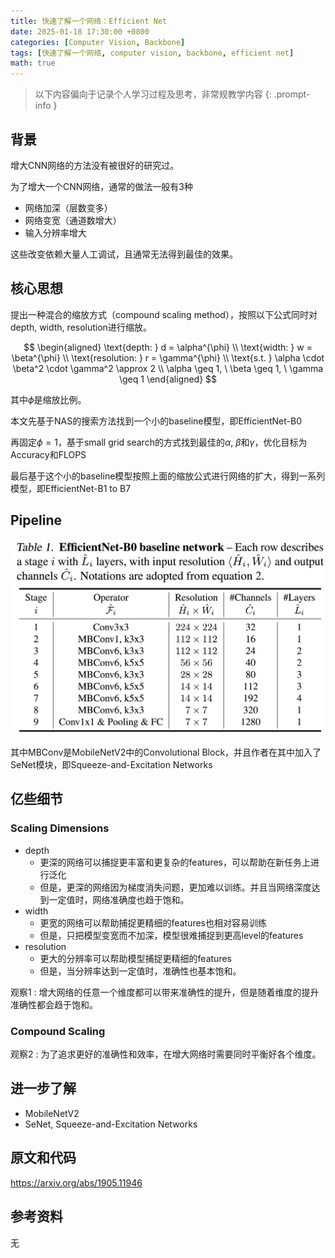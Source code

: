 ```yaml
---
title: 快速了解一个网络：Efficient Net
date: 2025-01-18 17:30:00 +0800
categories: [Computer Vision, Backbone]
tags: [快速了解一个网络, computer vision, backbone, efficient net]
math: true
---
```


> 以下内容偏向于记录个人学习过程及思考，非常规教学内容
{: .prompt-info }

## 背景

增大CNN网络的方法没有被很好的研究过。

为了增大一个CNN网络，通常的做法一般有3种

- 网络加深（层数变多）
- 网络变宽（通道数增大）
- 输入分辨率增大

这些改变依赖大量人工调试，且通常无法得到最佳的效果。

## 核心思想

提出一种混合的缩放方式（compound scaling method），按照以下公式同时对depth, width, resolution进行缩放。

$$
\begin{aligned}
\text{depth: } d = \alpha^{\phi} \\
\text{width: } w = \beta^{\phi} \\
\text{resolution: } r = \gamma^{\phi} \\
\text{s.t. } \alpha \cdot \beta^2 \cdot \gamma^2 \approx 2 \\
\alpha \geq 1, \ \beta \geq 1, \ \gamma \geq 1
\end{aligned}
$$

其中$\phi$是缩放比例。

本文先基于NAS的搜索方法找到一个小的baseline模型，即EfficientNet-B0

再固定$\phi=1$，基于small grid search的方式找到最佳的$\alpha$, $\beta$和$\gamma$，优化目标为Accuracy和FLOPS

最后基于这个小的baseline模型按照上面的缩放公式进行网络的扩大，得到一系列模型，即EfficientNet-B1 to B7

## Pipeline

![efficient-net-b0-pipeline](assets/img/efficient-net-b0-pipeline.png)

其中MBConv是MobileNetV2中的Convolutional Block，并且作者在其中加入了SeNet模块，即Squeeze-and-Excitation Networks

## 亿些细节

### Scaling Dimensions

- depth
  - 更深的网络可以捕捉更丰富和更复杂的features，可以帮助在新任务上进行泛化
  - 但是，更深的网络因为梯度消失问题，更加难以训练。并且当网络深度达到一定值时，网络准确度也趋于饱和。
- width
  - 更宽的网络可以帮助捕捉更精细的features也相对容易训练
  - 但是，只把模型变宽而不加深，模型很难捕捉到更高level的features
- resolution
  - 更大的分辨率可以帮助模型捕捉更精细的features
  - 但是，当分辨率达到一定值时，准确性也基本饱和。

观察1
: 增大网络的任意一个维度都可以带来准确性的提升，但是随着维度的提升准确性都会趋于饱和。

### Compound Scaling

观察2
: 为了追求更好的准确性和效率，在增大网络时需要同时平衡好各个维度。

## 进一步了解

- MobileNetV2
- SeNet, Squeeze-and-Excitation Networks

## 原文和代码

<https://arxiv.org/abs/1905.11946>

## 参考资料

无